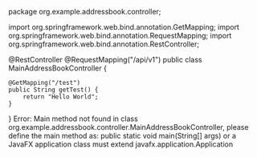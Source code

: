 package org.example.addressbook.controller;

import org.springframework.web.bind.annotation.GetMapping;
import org.springframework.web.bind.annotation.RequestMapping;
import org.springframework.web.bind.annotation.RestController;

@RestController
@RequestMapping("/api/v1")
public class MainAddressBookController {

    @GetMapping("/test")
    public String getTest() {
        return "Hello World";
    }
}
Error: Main method not found in class org.example.addressbook.controller.MainAddressBookController, please define the main method as:
   public static void main(String[] args)
or a JavaFX application class must extend javafx.application.Application
